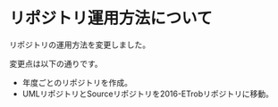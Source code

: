 ﻿# リポジトリ運用方法について

リポジトリの運用方法を変更しました。

変更点は以下の通りです。

- 年度ごとのリポジトリを作成。
- UMLリポジトリとSourceリポジトリを2016-ETrobリポジトリに移動。
